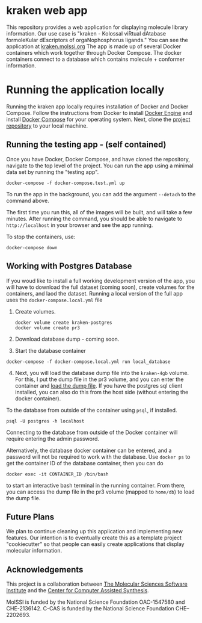 # kraken web app

This repository provides a web application for displaying molecule library information. Our use case is "kraken - Kolossal viRtual dAtabase formoleKular dEscriptors of orgaNophosphorus ligands." You can see the application at [kraken.molssi.org](https://kraken.molssi.org/,)
The app is made up of several Docker containers which work together through Docker Compose. 
The docker containers connect to a database which contains molecule + conformer information.

Running the application locally
================================

Running the kraken app locally requires installation of Docker and Docker Compose.
Follow the instructions from Docker to install [Docker Engine](https://docs.docker.com/engine/install/) 
and install [Docker Compose](https://docs.docker.com/compose/install/>) for your operating system.
Next, clone the [project repository](https://github.com/janash/kraken-starting) to your local machine.

Running the testing app - (self contained)
------------------------------------------
Once you have Docker, Docker Compose, and have cloned the repository, navigate to the top level of the project.
You can run the app using a minimal data set by running the "testing app". 

```
docker-compose -f docker-compose.test.yml up
```
To run the app in the background, you can add the argument `--detach` to the command above. 

The first time you run this, all of the images will be built, and will take a few minutes. After running the command, you should be able to navigate to ``http://localhost`` in your browser and see
the app running. 

To stop the containers, use:

```
docker-compose down
```

## Working with Postgres Database
If you woud like to install a full working development version of the app, you will have to download the full dataset (coming soon), create volumes for the containers, and laod the dataset. 
Running a local version of the full app uses the `docker-compose.local.yml` file

1. Create volumes. 

   ```
   docker volume create kraken-postgres
   docker volume create pr3
   ```
2. Download database dump - coming soon.
3. Start the database container
```
docker-compose -f docker-compose.local.yml run local_database
```
4. Next, you will load the database dump file into the `kraken-4gb` volume. For this, I put the dump file in the pr3 volume, and you can enter the container and [load the dump file](https://www.postgresql.org/docs/current/backup-dump.html
). If you have the postgres sql client installed, you can also do this from the host side (without entering the docker container).

To the database from outside of the container using `psql`, if installed.

```
psql -U postgres -h localhost
```
Connecting to the database from outside of the Docker container will require entering the admin password.

Alternatively, the database docker container can be entered, and a password will not be required to work with the database. Use `docker ps` to get the container ID of the database container, then you can do

```
docker exec -it CONTAINER_ID /bin/bash
```

to start an interactive bash terminal in the running container. From there, you can access the dump file in the pr3 volume (mapped to `home/db`) to load the dump file.

Future Plans
------------
We plan to continue cleaning up this application and implementing new features. Our intention is to eventually create this as a template project "cookiecutter" so that people can easily create applications that display molecular information.

Acknowledgements
----------------
This project is a collaboration between [The Molecular Sciences Software Institute](https://molssi.org/) and the [Center for Computer Assisted Synthesis](https://ccas.nd.edu/).

MolSSI is funded by the National Science Foundation OAC-1547580 and CHE-2136142.
C-CAS is funded by the National Science Foundation CHE–2202693.

